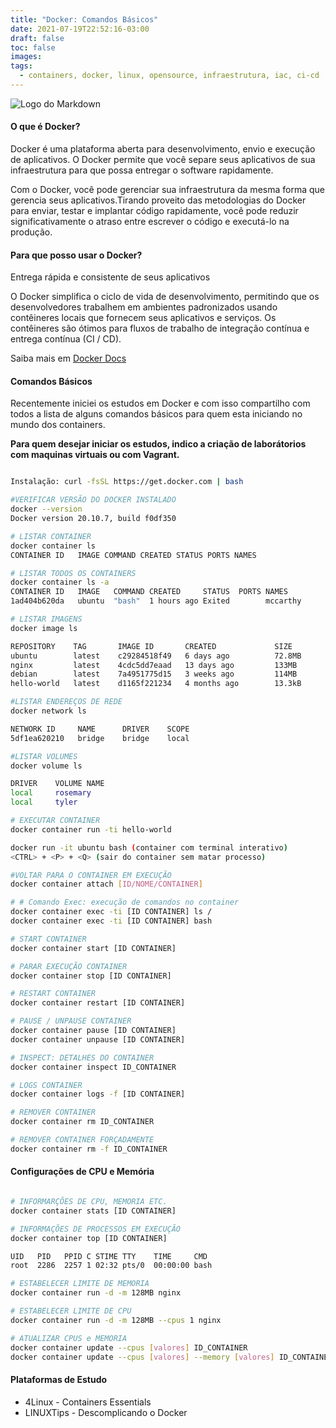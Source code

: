```yaml
---
title: "Docker: Comandos Básicos"
date: 2021-07-19T22:52:16-03:00
draft: false
toc: false
images:
tags:
  - containers, docker, linux, opensource, infraestrutura, iac, ci-cd
---
```


![Logo do Markdown](https://blog.geekhunter.com.br/wp-content/uploads/2019/06/docker-na-pratica-como-construir-uma-aplicacao-2.png)

#### O que é Docker?

Docker é uma plataforma aberta para desenvolvimento, envio e execução de aplicativos. O Docker permite que você separe seus aplicativos de sua infraestrutura para que possa entregar o software rapidamente.

Com o Docker, você pode gerenciar sua infraestrutura da mesma forma que gerencia seus aplicativos.Tirando proveito das metodologias do Docker para enviar, testar e implantar código rapidamente, você pode reduzir significativamente o atraso entre escrever o código e executá-lo na produção.

#### Para que posso usar o Docker?

Entrega rápida e consistente de seus aplicativos

O Docker simplifica o ciclo de vida de desenvolvimento, permitindo que os desenvolvedores trabalhem em ambientes padronizados usando contêineres locais que fornecem seus aplicativos e serviços. Os contêineres são ótimos para fluxos de trabalho de integração contínua e entrega contínua (CI / CD).

Saiba mais em [Docker Docs](https://docs.docker.com/)

#### Comandos Básicos
Recentemente iniciei os estudos em Docker e com isso compartilho com todos a lista de alguns comandos básicos para quem esta iniciando no mundo dos containers.

**Para quem desejar iniciar os estudos, indico a criação de laborátorios com maquinas virtuais ou com Vagrant.**

```bash

Instalação: curl -fsSL https://get.docker.com | bash

#VERIFICAR VERSÃO DO DOCKER INSTALADO
docker --version
Docker version 20.10.7, build f0df350

# LISTAR CONTAINER
docker container ls
CONTAINER ID   IMAGE COMMAND CREATED STATUS PORTS NAMES

# LISTAR TODOS OS CONTAINERS
docker container ls -a
CONTAINER ID   IMAGE   COMMAND CREATED     STATUS  PORTS NAMES
1ad404b620da   ubuntu  "bash"  1 hours ago Exited        mccarthy

# LISTAR IMAGENS
docker image ls

REPOSITORY    TAG       IMAGE ID       CREATED             SIZE
ubuntu        latest    c29284518f49   6 days ago          72.8MB
nginx         latest    4cdc5dd7eaad   13 days ago         133MB
debian        latest    7a4951775d15   3 weeks ago         114MB
hello-world   latest    d1165f221234   4 months ago        13.3kB

#LISTAR ENDEREÇOS DE REDE
docker network ls

NETWORK ID     NAME      DRIVER    SCOPE
5df1ea620210   bridge    bridge    local

#LISTAR VOLUMES
docker volume ls

DRIVER    VOLUME NAME
local     rosemary
local     tyler

# EXECUTAR CONTAINER
docker container run -ti hello-world

docker run -it ubuntu bash (container com terminal interativo)
<CTRL> + <P> + <Q> (sair do container sem matar processo)

#VOLTAR PARA O CONTAINER EM EXECUÇÃO
docker container attach [ID/NOME/CONTAINER]

# # Comando Exec: execução de comandos no container
docker container exec -ti [ID CONTAINER] ls /
docker container exec -ti [ID CONTAINER] bash

# START CONTAINER
docker container start [ID CONTAINER]

# PARAR EXECUÇÃO CONTAINER
docker container stop [ID CONTAINER]

# RESTART CONTAINER
docker container restart [ID CONTAINER]

# PAUSE / UNPAUSE CONTAINER
docker container pause [ID CONTAINER]
docker container unpause [ID CONTAINER]

# INSPECT: DETALHES DO CONTAINER
docker container inspect ID_CONTAINER

# LOGS CONTAINER
docker container logs -f [ID CONTAINER]

# REMOVER CONTAINER
docker container rm ID_CONTAINER

# REMOVER CONTAINER FORÇADAMENTE
docker container rm -f ID_CONTAINER
```
#### Configurações de CPU e Memória
```bash

# INFORMARÇÕES DE CPU, MEMORIA ETC.
docker container stats [ID CONTAINER]

# INFORMAÇÕES DE PROCESSOS EM EXECUÇÃO
docker container top [ID CONTAINER]

UID   PID   PPID C STIME TTY    TIME     CMD
root  2286  2257 1 02:32 pts/0  00:00:00 bash

# ESTABELECER LIMITE DE MEMORIA
docker container run -d -m 128MB nginx

# ESTABELECER LIMITE DE CPU
docker container run -d -m 128MB --cpus 1 nginx

# ATUALIZAR CPUS e MEMORIA
docker container update --cpus [valores] ID_CONTAINER
docker container update --cpus [valores] --memory [valores] ID_CONTAINER
```

#### Plataformas de Estudo

- 4Linux - Containers Essentials
- LINUXTips - Descomplicando o Docker